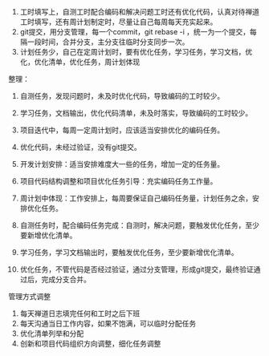 1. 工时填写上，自测工时配合编码和解决问题工时还有优化代码，认真对待禅道工时填写，还有周计划制定时，尽量让自己每周每天充实起来。
2. git提交，用分支管理，每一个commit，git rebase  -i ，统一为一个提交，每隔一段时间，合并分支，主分支往临时分支同步一次。
3. 计划任务少，自己在定周计划时，要有优化任务，学习任务，学习文档，优化，优化清单，优化任务，周计划体现

整理：
1. 自测任务，发现问题时，未及时优化代码，导致编码的工时较少。
2. 学习任务，文档输出，优化代码清单，未及时落实，导致编码的工时较少。
3. 项目迭代中，每周一定周计划时，应该适当安排优化的编码任务。
4. 优化代码，未经过验证，没有git提交。

1. 开发计划安排：适当安排难度大一些的任务，增加一定的任务量。
2. 项目代码结构调整和项目优化任务引导：充实编码任务工作量。
3. 周计划中体现：工作安排上，每周要保证自己编码任务量，计划任务之余，安排优化任务。
4. 自测任务时，配合编码任务完成：自测时，解决问题，要触发优化任务，至少要新增优化清单。
5. 学习任务，学习文档输出时，要触发优化任务，至少要新增优化清单。
6. 优化任务，不管代码是否经过验证，通过分支管理，形成git提交，最终验证通过后，完成分支合并。


管理方式调整
1. 每天禅道日志填完任何和工时之后下班
2. 每天沟通当日工作内容，如果不饱满，可以临时分配任务
3. 优化清单列举和分配
4. 创新和项目代码组织方向调整，细化任务调整